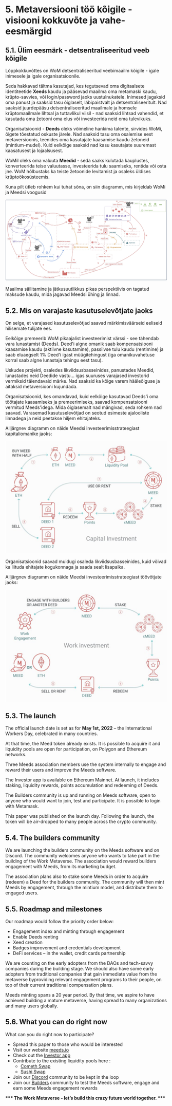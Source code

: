 # 5. Metaversiooni töö kõigile - visiooni kokkuvõte ja vahe-eesmärgid

## 5.1. Ülim eesmärk - detsentraliseeritud veeb kõigile

Lõppkokkuvõttes on WoM detsentraliseeritud veebimaailm kõigile - igale inimesele ja igale organisatsioonile.

Seda hakkavad täitma kasutajad, kes tegutsevad oma digitaalsete identiteetide **Xeeds** kaudu ja pääsevad maailma oma metamaski kaudu, krüpto-savvies, või login/password jaoks uustulnukatele. Inimesed jagaksid oma panust ja saaksid tasu õiglaselt, läbipaistvalt ja detsentraliseeritult. Nad saaksid juurdepääsu detsentraliseeritud maailmale ja homsele krüptomaailmale lihtsal ja tuttavlikul viisil - nad saaksid lihtsad vahendid, et kasutada oma žetooni oma elus või investeerida neid oma tulevikuks.

Organisatsioonid - **Deeds** oleks võimeline hankima talente, sirvides WoMi, õigete tõestatud oskuste järele. Nad saaksid tasu oma osalemise eest metaversioonis, teenides oma kasutajate kaasamise kaudu žetoneid (mintium-mudel). Kuid eelkõige saaksid nad kasu kasutajate suuremast kaasatusest ja lojaalsusest.

WoMil oleks oma valuuta **Meedid** - seda saaks kulutada kauplustes, konverteerida teise valuutasse, investeerida tulu saamiseks, rentida või osta jne. WoM hõlbustaks ka teiste žetoonide levitamist ja osaleks üldises krüptoökosüsteemis.

Kuna pilt ütleb rohkem kui tuhat sõna, on siin diagramm, mis kirjeldab WoMi ja Meedsi voogusid

![WoM and Meeds flows](en/img/wom-flows.png)

Maailma säilitamine ja jätkusuutlikkus pikas perspektiivis on tagatud maksude kaudu, mida jagavad Meedsi ühing ja linnad.

## 5.2. Mis on varajaste kasutuselevõtjate jaoks

On selge, et varajased kasutuselevõtjad saavad märkimisväärseid eeliseid hilisemate tulijate ees.

Eelkõige premeerib WoM pikaajalist investeerimist värssi - see tähendab vara lunastamist (Deeds). Deed'i algne omanik saab kompensatsiooni kaasamise kaudu (aktiivne kasutamine), passiivse tulu kaudu (rentimine) ja saab eluaegselt 1% Deed'i igast müügitehingust (iga omanikuvahetuse korral saab algne lunastaja tehingu eest tasu).

Uskudes projekti, osaledes likviidsusbasseinides, panustades Meedid, lunastades neid Deedide vastu... igas suuruses varajased investorid vermiksid täiendavaid märke. Nad saaksid ka kõige varem hääleõiguse ja aitaksid metaversiooni kujundada.

Organisatsioonid, kes omandavad, kuid eelkõige kasutavad Deeds'i oma töötajate kaasamiseks ja premeerimiseks, saavad kompensatsiooni vermitud Meeds'idega. Mida õiglasemalt nad mängivad, seda rohkem nad saavad. Varasemad kasutuselevõtjad on seotud esimeste ajalooliste linnadega ja neid peetakse hiljem ehitajateks.

Alljärgnev diagramm on näide Meedsi investeerimisstrateegiast kapitaliomanike jaoks:

![Meeds investment strategy for capital holders](en/img/invest-capital.png)

Organisatsioonid saavad muidugi osaleda likviidsusbasseinides, kuid võivad ka liituda ehitajate kogukonnaga ja saada sealt lisapalka.

Alljärgnev diagramm on näide Meedsi investeerimisstrateegiast töövõtjate jaoks:

![Meeds investment strategy for work holders](en/img/invest-work.png)

## 5.3. The launch

The official launch date is set as for **May 1st, 2022** – the International Workers Day, celebrated in many countries.

At that time, the Meed token already exists. It is possible to acquire it and liquidity pools are open for participation, on Polygon and Ethereum networks.

Three Meeds association members use the system internally to engage and reward their users and improve the Meeds software.

The Investor app is available on Ethereum Mainnet. At launch, it includes staking, liquidity rewards, points accumulation and redeeming of Deeds.

The Builders community is up and running on Meeds software, open to anyone who would want to join, test and participate. It is possible to login with Metamask.

This paper was published on the launch day. Following the launch, the token will be air-dropped to many people across the crypto community.

## 5.4. The builders community

We are launching the builders community on the Meeds software and on Discord. The community welcomes anyone who wants to take part in the building of the Work Metaverse. The association would reward builders engagement with Meeds, from its marketing budget.

The association plans also to stake some Meeds in order to acquire (redeem) a Deed for the builders community. The community will then mint Meeds by engagement, through the mintium model, and distribute them to engaged users.

## 5.5. Roadmap and milestones

Our roadmap would follow the priority order below:

- Engagement index and minting through engagement
- Enable Deeds renting
- Xeed creation
- Badges improvement and credentials development
- DeFi services – in the wallet, credit cards partnership

We are counting on the early adopters from the DAOs and tech-savvy companies during the building stage. We should also have some early adopters from traditional companies that gain immediate value from the metaverse byproviding relevant engagement programs to their people, on top of their current traditional compensation plans.

Meeds minting spans a 20 year period. By that time, we aspire to have achieved building a mature metaverse, having spread to many organizations and many users globally.

## 5.6. What you can do right now

What can you do right now to participate?

- Spread this paper to those who would be interested
- Visit our website [meeds.io](https://www.meeds.io/)
- Check out the [Investor app](https://meeds.io/investors)
- Contribute to the existing liquidity pools here :
  - [Cometh Swap](https://swap.cometh.io/)
  - [Sushi Swap](https://sushi.com)
- Join our [Discord](https://discord.com/invite/hAuADSq3) community to be kept in the loop
- Join our [Builders](https://meeds.io/builders) community to test the Meeds software, engage and earn some Meeds engagement rewards

**\*\*\* The Work Metaverse - let’s build this crazy future world together. \*\*\***